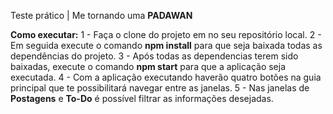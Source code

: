 Teste prático | Me tornando uma **PADAWAN**

**Como executar:**
1 - Faça o clone do projeto em no seu repositório local.
2 - Em seguida execute o comando **npm install** para que seja baixada todas as dependências do projeto.
3 - Após todas as dependencias terem sido baixadas, execute o comando **npm start** para que a aplicação seja executada.
4 - Com a aplicação executando haverão quatro botões na guia principal que te possibilitará navegar entre as janelas.
5 - Nas janelas de **Postagens** e **To-Do** é possível filtrar as informações desejadas.
